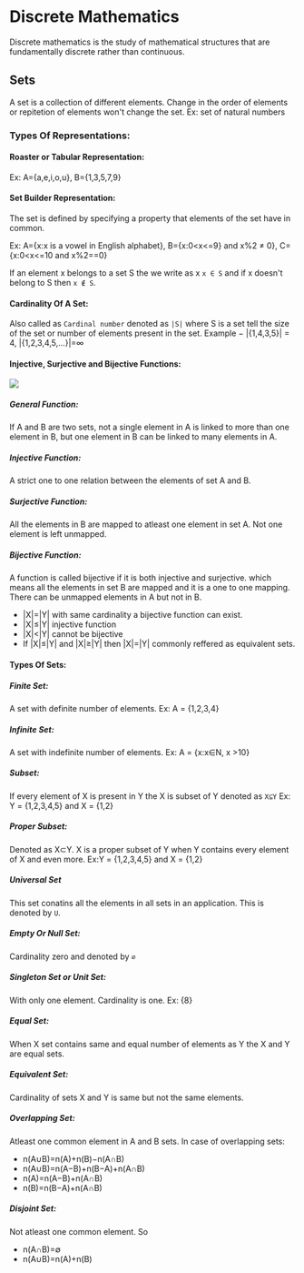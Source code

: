 # Discrete Mathematics
Discrete mathematics is the study of mathematical structures that are fundamentally discrete rather than continuous.
## Sets
A set is a collection of different elements. Change in the order of elements or repitetion of elements won't change the set.
Ex: set of natural numbers
### Types Of Representations:
#### Roaster or Tabular Representation:
Ex: A={a,e,i,o,u}, B={1,3,5,7,9}
#### Set Builder Representation:
The set is defined by specifying a property that elements of the set have in common.

Ex: A={x:x is a vowel in English alphabet}, B={x:0<x<=9} and x%2 ≠ 0}, C={x:0<x<=10 and x%2==0}

If an element x belongs to a set S the we write as x `x ∈ S` and if x doesn't belong to S then `x ∉ S`.
#### Cardinality Of A Set:
Also called as `Cardinal number` denoted as `|S|` where S is a set tell the size of the set or number of elements present in the set. 
Example − |{1,4,3,5}| = 4, |{1,2,3,4,5,…}|=∞

#### Injective, Surjective and Bijective Functions:
[<img src="https://www.mathsisfun.com/sets/images/function-mapping.svg">](https://www.mathsisfun.com/sets/injective-surjective-bijective.html)
##### General Function:
If A and B are two sets, not a single element in A is linked to more than one element in B, but one element in B can be linked to many elements in A.
##### Injective Function:
A strict one to one relation between the elements of set A and B.
##### Surjective Function:
All the elements in B are mapped to atleast one element in set A. Not one element is left unmapped.
##### Bijective Function:
A function is called bijective if it is both injective and surjective. which means all the elements in set B are mapped and it is a one to one mapping. There can be unmapped elements in A but not in B.
- |X|=|Y| with same cardinality a bijective function can exist.
- |X|≤|Y| injective function
- |X|<|Y| cannot be bijective
- If |X|≤|Y|  and |X|≥|Y| then |X|=|Y| commonly reffered as equivalent sets.
#### Types Of Sets:
##### Finite Set:
A set with definite number of elements. Ex: A = {1,2,3,4}
##### Infinite Set:
A set with indefinite number of elements. Ex: A = {x:x∈N, x >10}
##### Subset:
If every element of X is present in Y the X is subset of Y denoted as `X⊆Y` Ex: Y = {1,2,3,4,5} and X = {1,2}
##### Proper Subset:
Denoted as X⊂Y. X is a proper subset of Y when Y contains every element of X and even more. Ex:Y = {1,2,3,4,5} and X = {1,2}
##### Universal Set
This set conatins all the elements in all sets in an application. This is denoted by `U`.
##### Empty Or Null Set:
Cardinality zero and denoted by `∅`
##### Singleton Set or Unit Set:
With only one element. Cardinality is one. Ex: {8}
##### Equal Set:
When X set contains same and equal number of elements as Y the X and Y are equal sets.
##### Equivalent Set:
Cardinality of sets X and Y is same but not the same elements.
##### Overlapping Set:
Atleast one common element in A and B sets. In case of overlapping sets:
- n(A∪B)=n(A)+n(B)−n(A∩B) 
- n(A∪B)=n(A−B)+n(B−A)+n(A∩B)
- n(A)=n(A−B)+n(A∩B)
- n(B)=n(B−A)+n(A∩B)
##### Disjoint Set:
Not atleast one common element. So
- n(A∩B)=∅ 
- n(A∪B)=n(A)+n(B)


